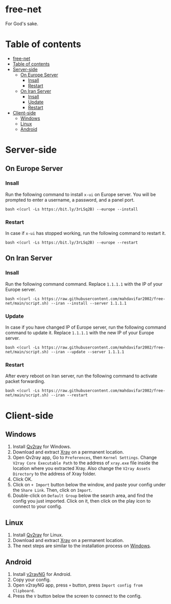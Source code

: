 # free-net
For God's sake.  

# Table of contents
- [free-net](#free-net)
- [Table of contents](#table-of-contents)
- [Server-side](#server-side)
	- [On Europe Server](#on-europe-server)
		- [Insall](#insall)
		- [Restart](#restart)
	- [On Iran Server](#on-iran-server)
		- [Insall](#insall-1)
		- [Update](#update)
		- [Restart](#restart-1)
- [Client-side](#client-side)
	- [Windows](#windows)
	- [Linux](#linux)
	- [Android](#android)

# Server-side

## On Europe Server

### Insall
Run the following command to install `x-ui` on Europe server. You will be prompted to enter a username, a password, and a panel port.
```
bash <(curl -Ls https://bit.ly/3rLSq2B) --europe --install
```

### Restart
In case if `x-ui` has stopped working, run the following command to restart it.
```
bash <(curl -Ls https://bit.ly/3rLSq2B) --europe --restart
```

## On Iran Server

### Insall
Run the following command command. Replace `1.1.1.1` with the IP of your Europe server.
```
bash <(curl -Ls https://raw.githubusercontent.com/mahdavifar2002/free-net/main/script.sh) --iran --install --server 1.1.1.1
```

### Update
In case if you have changed IP of Europe server, run the following command command to update it. Replace `1.1.1.1` with the new IP of your Europe server.
```
bash <(curl -Ls https://raw.githubusercontent.com/mahdavifar2002/free-net/main/script.sh) --iran --update --server 1.1.1.1
```

### Restart
After every reboot on Iran server, run the following command to activate packet forwarding.
```
bash <(curl -Ls https://raw.githubusercontent.com/mahdavifar2002/free-net/main/script.sh) --iran --restart
```

# Client-side

## Windows
 1. Install [Qv2ray](https://github.com/Qv2ray/Qv2ray/releases/download/v2.7.0/Qv2ray-v2.7.0-Windows-Installer.exe) for Windows.
 2. Download and extract [Xray](https://github.com/XTLS/Xray-core/releases/download/v1.7.2/Xray-windows-64.zip) on a permanent location.
 3. Open Qv2ray app, Go to `Preferences`, then `Kernel Settings`. Change `V2ray Core Executable Path` to the address of `xray.exe` file inside the location where you extracted Xray. Also change the `V2ray Assets Directory` to the address of Xray folder.
 4. Click OK.
 5. Click on `+ Import` button below the window, and paste your config under the `Share Link`. Then, click on `Import`.
 6. Double-click on `Default Group` below the search area, and find the config you just imported. Click on it, then click on the play icon to connect to your config.

## Linux
 1. Install [Qv2ray](https://github.com/Qv2ray/Qv2ray/releases/download/v2.7.0/Qv2ray-v2.7.0-linux-x64.AppImage) for Linux.
 2. Download and extract [Xray](https://github.com/XTLS/Xray-core/releases/download/v1.7.2/Xray-linux-64.zip) on a permanent location.
 3. The next steps are similar to the installation process on [Windows](#windows).

## Android
 1. Install [v2rayNG](https://play.google.com/store/apps/details?id=com.v2ray.ang) for Android.
 2. Copy your config.
 3. Open v2rayNG app, press `+` button, press `Import config from Clipboard`.
 4. Press the `V` button below the screen to connect to the config.